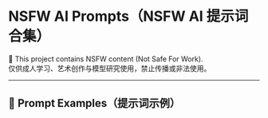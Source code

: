 # NSFW AI Prompts（NSFW AI 提示词合集）

🚫 This project contains NSFW content (Not Safe For Work).  
仅供成人学习、艺术创作与模型研究使用，禁止传播或非法使用。

---

## 🧠 Prompt Examples（提示词示例）


